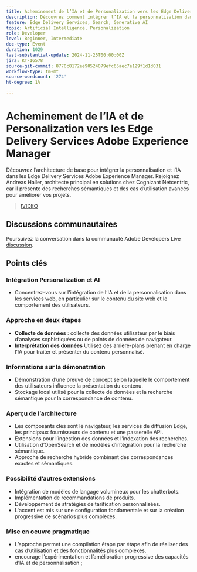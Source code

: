 ```yaml
---
title: Acheminement de l’IA et de Personalization vers les Edge Delivery Services Adobe Experience Manager
description: Découvrez comment intégrer l’IA et la personnalisation dans les Edge Delivery Services Adobe Experience Manager avec une architecture fondamentale, une recherche sémantique et des cas d’utilisation avancés, comme l’a démontré Andreas Haller, architecte principal en solutions chez Cognizant Netcentric.
feature: Edge Delivery Services, Search, Generative AI
topic: Artificial Intelligence, Personalization
role: Developer
level: Beginner, Intermediate
doc-type: Event
duration: 1029
last-substantial-update: 2024-11-25T00:00:00Z
jira: KT-16578
source-git-commit: 8770c8172ee90524079efc65aec7e129f1d1d031
workflow-type: tm+mt
source-wordcount: '274'
ht-degree: 1%

---
```



# Acheminement de l’IA et de Personalization vers les Edge Delivery Services Adobe Experience Manager

Découvrez l’architecture de base pour intégrer la personnalisation et l’IA dans les Edge Delivery Services Adobe Experience Manager. Rejoignez Andreas Haller, architecte principal en solutions chez Cognizant Netcentric, car il présente des recherches sémantiques et des cas d’utilisation avancés pour améliorer vos projets.

>[!VIDEO](https://video.tv.adobe.com/v/3440405/?learn=on&enablevpops)

## Discussions communautaires

Poursuivez la conversation dans la communauté Adobe Developers Live [discussion](https://adobe.ly/3Z0PtJF).

## Points clés

### Intégration Personalization et AI

* Concentrez-vous sur l’intégration de l’IA et de la personnalisation dans les services web, en particulier sur le contenu du site web et le comportement des utilisateurs.

### Approche en deux étapes

* **Collecte de données** : collecte des données utilisateur par le biais d’analyses sophistiquées ou de points de données de navigateur.
* **Interprétation des données** Utilisez des arrière-plans prenant en charge l’IA pour traiter et présenter du contenu personnalisé.

### Informations sur la démonstration

* Démonstration d’une preuve de concept selon laquelle le comportement des utilisateurs influence la présentation du contenu.
* Stockage local utilisé pour la collecte de données et la recherche sémantique pour la correspondance de contenu.

### Aperçu de l’architecture

* Les composants clés sont le navigateur, les services de diffusion Edge, les principaux fournisseurs de contenu et une passerelle API.
* Extensions pour l’ingestion des données et l’indexation des recherches.
* Utilisation d’OpenSearch et de modèles d’intégration pour la recherche sémantique.
* Approche de recherche hybride combinant des correspondances exactes et sémantiques.

### Possibilité d’autres extensions

* Intégration de modèles de langage volumineux pour les chatterbots.
* Implémentation de recommandations de produits.
* Développement de stratégies de tarification personnalisées.
* L&#39;accent est mis sur une configuration fondamentale et sur la création progressive de scénarios plus complexes.

### Mise en oeuvre pragmatique

* L’approche permet une compilation étape par étape afin de réaliser des cas d’utilisation et des fonctionnalités plus complexes.
* encourage l’expérimentation et l’amélioration progressive des capacités d’IA et de personnalisation ;
